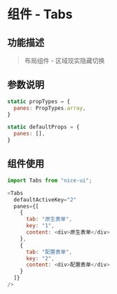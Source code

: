 # 组件 - Tabs

## 功能描述

> 布局组件 - 区域现实隐藏切换

## 参数说明

```javascript
static propTypes = {
  panes: PropTypes.array,
}

static defaultProps = {
  panes: [],
}
```

## 组件使用

```javascript
import Tabs from "nice-ui";

<Tabs
  defaultActiveKey="2"
  panes={[
    {
      tab: "原生表单",
      key: "1",
      content: <div>原生表单</div>
    },
    {
      tab: "配置表单",
      key: "2",
      content: <div>配置表单</div>
    }
  ]}
/>
```